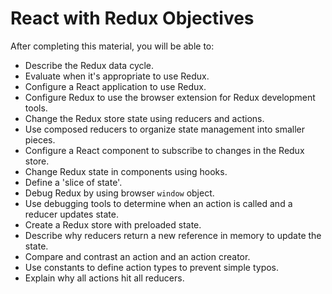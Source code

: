 # React with Redux Objectives

After completing this material, you will be able to:

* Describe the Redux data cycle.
* Evaluate when it's appropriate to use Redux.
* Configure a React application to use Redux.
* Configure Redux to use the browser extension for Redux development tools.
* Change the Redux store state using reducers and actions.
* Use composed reducers to organize state management into smaller pieces.
* Configure a React component to subscribe to changes in the Redux store.
* Change Redux state in components using hooks.
* Define a 'slice of state'.
* Debug Redux by using browser `window` object.
* Use debugging tools to determine when an action is called and a reducer updates state.
* Create a Redux store with preloaded state.
* Describe why reducers return a new reference in memory to update the state.
* Compare and contrast an action and an action creator.
* Use constants to define action types to prevent simple typos.
* Explain why all actions hit all reducers.
